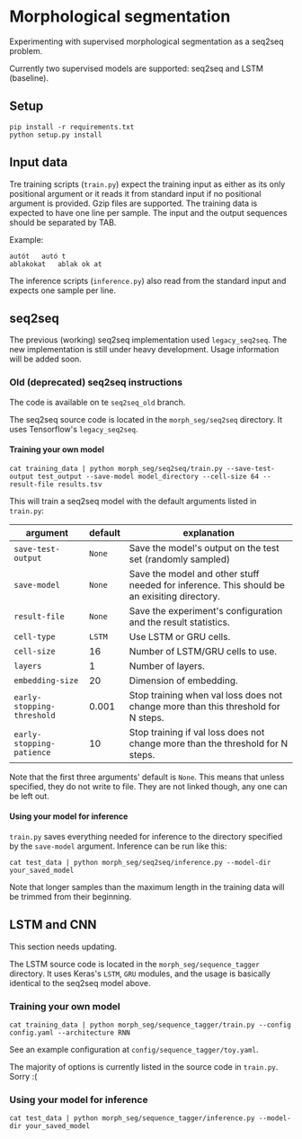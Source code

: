# Morphological segmentation

Experimenting with supervised morphological segmentation as a seq2seq problem.

Currently two supervised models are supported: seq2seq and LSTM (baseline).

## Setup

    pip install -r requirements.txt
    python setup.py install

## Input data

Tre training scripts (`train.py`) expect the training input as either as its only positional argument or it reads it from standard input if no positional argument is provided.
Gzip files are supported.
The training data is expected to have one line per sample.
The input and the output sequences should be separated by TAB.

Example:

~~~
autót	autó t
ablakokat	ablak ok at
~~~

The inference scripts (`inference.py`) also read from the standard input and expects one sample per line.

## seq2seq

The previous (working) seq2seq implementation used `legacy_seq2seq`.
The new implementation is still under heavy development.
Usage information will be added soon.


### Old (deprecated) seq2seq instructions

The code is available on te `seq2seq_old` branch.

The seq2seq source code is located in the `morph_seg/seq2seq` directory.
It uses Tensorflow's `legacy_seq2seq`.

#### Training your own model

~~~
cat training_data | python morph_seg/seq2seq/train.py --save-test-output test_output --save-model model_directory --cell-size 64 --result-file results.tsv
~~~

This will train a seq2seq model with the default arguments listed in `train.py`:

| argument | default | explanation |
| ----- | ----- | ------ |
| `save-test-output` | `None` | Save the model's output on the test set (randomly sampled) |
| `save-model` | `None` |  Save the model and other stuff needed for inference. This should be an exisiting directory. |
| `result-file` | `None` | Save the experiment's configuration and the result statistics. |
| `cell-type` | `LSTM` | Use LSTM or GRU cells. |
| `cell-size` | 16 | Number of LSTM/GRU cells to use. |
| `layers` | 1 | Number of layers. |
| `embedding-size` | 20 | Dimension of embedding. |
| `early-stopping-threshold` | 0.001 | Stop training when val loss does not change more than this threshold for N steps. |
| `early-stopping-patience` | 10 | Stop training if val loss does not change more than the threshold for N steps. |

Note that the first three arguments' default is `None`.
This means that unless specified, they do not write to file.
They are not linked though, any one can be left out.

#### Using your model for inference

`train.py` saves everything needed for inference to the directory specified by the `save-model` argument.
Inference can be run like this:

~~~
cat test_data | python morph_seg/seq2seq/inference.py --model-dir your_saved_model
~~~

Note that longer samples than the maximum length in the training data will be trimmed from their beginning.

## LSTM and CNN

This section needs updating.

The LSTM source code is located in the `morph_seg/sequence_tagger` directory.
It uses Keras's `LSTM`, `GRU` modules, and the usage is basically identical to the seq2seq model above.

### Training your own model

~~~
cat training_data | python morph_seg/sequence_tagger/train.py --config config.yaml --architecture RNN
~~~

See an example configuration at `config/sequence_tagger/toy.yaml`.

The majority of options is currently listed in the source code in `train.py`. Sorry :(

### Using your model for inference

~~~
cat test_data | python morph_seg/sequence_tagger/inference.py --model-dir your_saved_model
~~~

